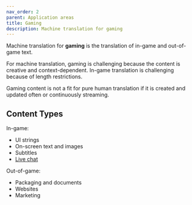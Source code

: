 ```yaml
---
nav_order: 2
parent: Application areas
title: Gaming
description: Machine translation for gaming
---
```


Machine translation for **gaming** is the translation of in-game and out-of-game text.

For machine translation, gaming is challenging because the content is creative and context-dependent.
In-game translation is challenging because of length restrictions.

Gaming content is not a fit for pure human translation if it is created and updated often or continuously streaming.

## Content Types

In-game:

* UI strings
* On-screen text and images
* Subtitles
* [Live chat](/live-chat)

Out-of-game:

* Packaging and documents
* Websites
* Marketing
